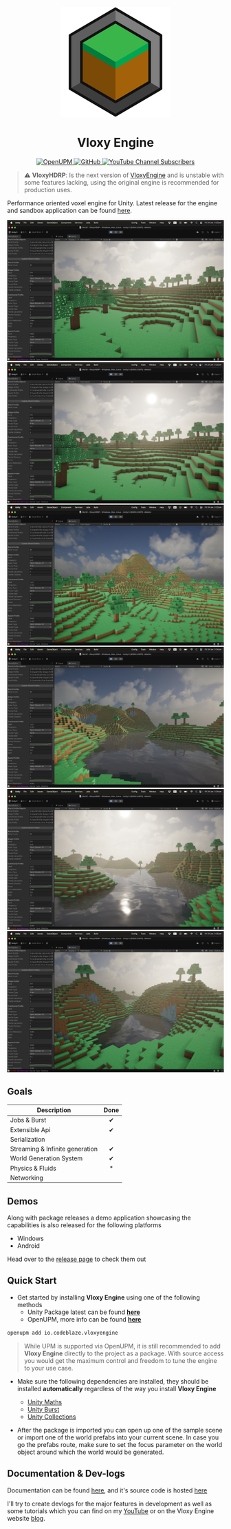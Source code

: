 <p align="center">
  <img src="https://raw.githubusercontent.com/BLaZeKiLL/VloxyHDRP/main/.github/assets/vloxy_logo.svg" width=256>
  <h1 align="center">Vloxy Engine</h1>
</p>

<p align="center">
  <!-- <a href="https://github.com/BLaZeKiLL/VloxyHDRP/releases">
    <img alt="GitHub release (latest by date)" src="https://img.shields.io/github/v/release/BLaZeKiLL/VloxyHDRP"> -->
  </a>
  <a href="https://openupm.com/packages/io.codeblaze.vloxyengine/">
    <img alt="OpenUPM" src="https://img.shields.io/npm/v/io.codeblaze.vloxyengine?label=openupm&amp;registry_uri=https://package.openupm.com" />
  </a>
  <!-- <a href="https://github.com/BLaZeKiLL/VloxyHDRP/actions">
    <img alt="Build Status" src="https://img.shields.io/github/actions/workflow/status/BLaZeKiLL/VloxyHDRP/build.yml?branch=main">
  </a> -->
  <!-- <a href="https://blazekill.github.io/vloxy-docs/">
    <img alt="GitHub Workflow Status" src="https://img.shields.io/github/actions/workflow/status/BLaZeKiLL/vloxy-docs/deploy.yml?branch=master&label=docs">
  </a> -->
  <a href="https://github.com/BLaZeKiLL/VloxyHDRP/blob/main/LICENSE.md">
    <img alt="GitHub" src="https://img.shields.io/github/license/BLaZeKiLL/VloxyHDRP">
  </a>
  <a href="https://www.youtube.com/c/CodeBlazeX">
    <img alt="YouTube Channel Subscribers" src="https://img.shields.io/youtube/channel/subscribers/UC_qfPIYfXOvg0SDAc8Z68WA?label=CodeBlaze&style=social">
  </a>
</p>

> :warning: **VloxyHDRP**: Is the next version of [VloxyEngine](https://github.com/BLaZeKiLL/VloxyEngine) and is unstable with some features lacking, using the original engine is recommended for production uses.

Performance oriented voxel engine for Unity. Latest release for the engine and sandbox application can be found [here](https://github.com/BLaZeKiLL/VloxyEngine/releases).

<img src="https://raw.githubusercontent.com/BLaZeKiLL/VloxyHDRP/main/.github/assets/1.png">

<img src="https://raw.githubusercontent.com/BLaZeKiLL/VloxyHDRP/main/.github/assets/2.png">

<img src="https://raw.githubusercontent.com/BLaZeKiLL/VloxyHDRP/main/.github/assets/3.png">

<img src="https://raw.githubusercontent.com/BLaZeKiLL/VloxyHDRP/main/.github/assets/4.png">

<img src="https://raw.githubusercontent.com/BLaZeKiLL/VloxyHDRP/main/.github/assets/5.png">

<img src="https://raw.githubusercontent.com/BLaZeKiLL/VloxyHDRP/main/.github/assets/6.png">

## Goals

| Description                     | Done |
|---------------------------------|:----:|
| Jobs & Burst                    |  ✔   |
| Extensible Api                  |  ✔   |
| Serialization                   |      |
| Streaming & Infinite generation |  ✔   |
| World Generation System         |  ✔   |
| Physics & Fluids                |  *   |
| Networking                      |      |

## Demos
Along with package releases a demo application showcasing the capabilities is also released for the following platforms
- Windows
- Android

Head over to the [release page](https://github.com/BLaZeKiLL/VloxyEngine/releases) to check them out

## Quick Start

- Get started by installing **Vloxy Engine** using one of the following methods
  - Unity Package latest can be found **[here](https://github.com/BLaZeKiLL/VloxyEngine/releases)**
  - OpenUPM, more info can be found **[here](https://openupm.com/packages/io.codeblaze.vloxyengine/)**
```bash title="OpenUPM Install Command"
openupm add io.codeblaze.vloxyengine
```

> While UPM is supported via OpenUPM, it is still recommended to add **Vloxy Engine** directly to the project as a package.
> With source access you would get the maximum control and freedom to tune the engine to your use case.


- Make sure the following dependencies are installed, they should be installed **automatically** regardless of the way you install **Vloxy Engine**
  - [Unity Maths](https://docs.unity3d.com/Packages/com.unity.mathematics@1.2/manual/index.html)
  - [Unity Burst](https://docs.unity3d.com/Packages/com.unity.burst@1.7/manual/index.html)
  - [Unity Collections](https://docs.unity3d.com/Packages/com.unity.collections@1.2/manual/index.html)

- After the package is imported you can open up one of the sample scene or import one of the world prefabs into your current scene.
In case you go the prefabs route, make sure to set the focus parameter on the world object around which the world would be generated.


## Documentation & Dev-logs
Documentation can be found [here](https://blazekill.github.io/vloxy-docs/), and it's source code is hosted [here](https://github.com/BLaZeKiLL/vloxy-docs)

I'll try to create devlogs for the major features in development as well as some tutorials which you can find on my [YouTube](https://www.youtube.com/c/CodeBlazeX) or on the Vloxy Engine website [blog](https://blazekill.github.io/vloxy-docs/blog).
